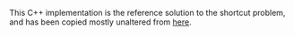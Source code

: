 This C++ implementation is the reference solution to the shortcut problem, and has been copied mostly unaltered from [here](http://ppc.cs.aalto.fi/ch2/).

